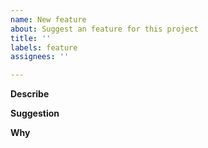 ```yaml
---
name: New feature
about: Suggest an feature for this project
title: ''
labels: feature
assignees: ''

---
```


**Describe**
<!-- A clear and concise description of what the problem is. Ex. I'm always frustrated when [...]  -->

**Suggestion**
<!-- A clear and concise description of what you want to happen. -->

**Why**
<!-- Why it can solve your problem. -->
